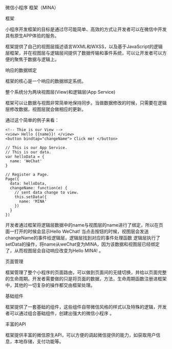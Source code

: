 微信小程序 框架（MINA）

框架

小程序开发框架的目标是通过尽可能简单、高效的方式让开发者可以在微信中开发具有原生APP体验的服务。

框架提供了自己的视图层描述语言WXML和WXSS，以及基于JavaScript的逻辑层框架，并在视图层与逻辑层间提供了数据传输和事件系统，可以让开发者可以方便的聚焦于数据与逻辑上。

响应的数据绑定

框架的核心是一个响应的数据绑定系统。

整个系统分为两块视图层(View)和逻辑层(App Service)

框架可以让数据与视图非常简单地保持同步。当做数据修改的时候，只需要在逻辑层修改数据，视图层就会做相应的更新。

通过这个简单的例子来看：

```
<!-- Thie is our View -->
<view> Hello {{name}}! </view>
<button bindtap="changeName"> Click me! </button>
```

```
// This is our App Service.
// This is our data.
var helloData = {
  name: 'WeChat'
}

// Register a Page.
Page({
  data: helloData,
  changeName: function(e) {
    // sent data change to view.
    this.setData({
      name: 'MINA'
    })
  }
})
```

开发者通过框架将逻辑层数据中的name与视图层的name进行了绑定，所以在页面一打开的时候会显示Hello WeChat!
当点击按钮的时候，视图层会发送changeName的事件给逻辑层，逻辑层找到对应的事件处理函数
逻辑层执行了setData的操作，将name从weChat变为MINA，因为该数据和视图层已经绑定了，从而视图层会自动响应改变为Hello MINA! 。

页面管理

框架管理了整个小程序的页面路由，可以做到页面间的无缝切换，并给以页面完整的生命周期。开发者需要做的只是将页面的数据，方法，生命周期函数注册进框架中，其他的一切复杂的操作都交由框架处理。

基础组件

框架提供了一套基础的组件，这些组件自带微信风格的样式以及特殊的逻辑，开发者可以通过组合基础组件，创建出强大的微信小程序 。

丰富的API

框架提供丰富的微信原生API，可以方便的调起微信提供的能力，如获取用户信息，本地存储，支付功能等。